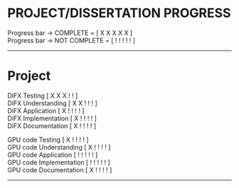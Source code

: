 
PROJECT/DISSERTATION PROGRESS
=============================

Progress bar -> COMPLETE = [ X X X X X ]  
Progress bar -> NOT COMPLETE = [ ! ! ! ! ! ]  
**************************************************
Project
=============================
DiFX Testing 		[ X X X ! ! ]    
DiFX Understanding	[ X X ! ! ! ]  
DiFX Application	[ X ! ! ! ! ]  
DiFX Implementation	[ X ! ! ! ! ]  
DiFX Documentation	[ X ! ! ! ! ]  
  
GPU code Testing	      [ X ! ! ! ! ]  
GPU code Understanding	  [ X ! ! ! ! ]  
GPU code Application	  [ ! ! ! ! ! ]  
GPU code Implementation   [ ! ! ! ! ! ]  
GPU code Documentation    [ X ! ! ! ! ]   
  
***************************************************  

